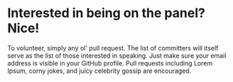 # Interested in being on the panel?  Nice!

To volunteer, simply any ol' pull request.  The list of committers will itself serve as the list of those interested in speaking.  Just make sure your email address is visible in your GitHub profile.  Pull requests including Lorem Ipsum, corny jokes, and juicy celebrity gossip are encouraged.
